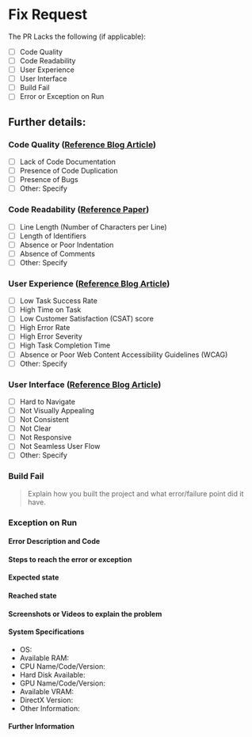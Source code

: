 # Fix Request
The PR Lacks the following (if applicable):
- [ ] Code Quality
- [ ] Code Readability
- [ ] User Experience
- [ ] User Interface
- [ ] Build Fail
- [ ] Error or Exception on Run

## Further details:
### Code Quality ([Reference Blog Article](https://blog.codacy.com/code-quality-metrics))
- [ ] Lack of Code Documentation
- [ ] Presence of Code Duplication
- [ ] Presence of Bugs
- [ ] Other: Specify

### Code Readability ([Reference Paper](https://web.eecs.umich.edu/~weimerw/p/weimer-tse2010-readability-preprint.pdf))
- [ ] Line Length (Number of Characters per Line)
- [ ] Length of Identifiers
- [ ] Absence or Poor Indentation
- [ ] Absence of Comments
- [ ] Other: Specify

### User Experience ([Reference Blog Article](https://www.usertesting.com/blog/user-experience-metrics-to-know))
- [ ] Low Task Success Rate 
- [ ] High Time on Task
- [ ] Low Customer Satisfaction (CSAT) score
- [ ] High Error Rate
- [ ] High Error Severity
- [ ] High Task Completion Time
- [ ] Absence or Poor Web Content Accessibility Guidelines (WCAG)
- [ ] Other: Specify

### User Interface ([Reference Blog Article](https://unicoconnect.com/blogs/how-to-measure-success-of-ui-ux-design))
- [ ] Hard to Navigate
- [ ] Not Visually Appealing
- [ ] Not Consistent
- [ ] Not Clear
- [ ] Not Responsive
- [ ] Not Seamless User Flow
- [ ] Other: Specify

### Build Fail
> Explain how you built the project and what error/failure point did it have.

### Exception on Run

#### Error Description and Code

#### Steps to reach the error or exception

#### Expected state

#### Reached state

#### Screenshots or Videos to explain the problem

#### System Specifications
- OS:
- Available RAM: 
- CPU Name/Code/Version:
- Hard Disk Available:
- GPU Name/Code/Version:
- Available VRAM:
- DirectX Version:
- Other Information: 

#### Further Information

